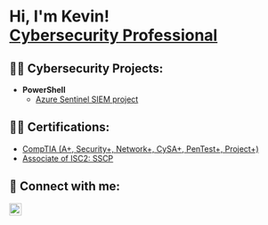 <h1>Hi, I'm Kevin! <br/><a href="https://www.linkedin.com/in/kevin-solorzano-59a949245/">Cybersecurity Professional</a>

<h2>👨‍💻 Cybersecurity Projects:</h2>

- <b>PowerShell</b>
  - [Azure Sentinel SIEM project](https://github.com/aldot311/Azure-Sentinel-Lab)

<h2>👨‍💻 Certifications:</h2>

  - [CompTIA (A+, Security+, Network+, CySA+, PenTest+, Project+)](https://www.credly.com/users/kevin-solorzano.dc4afe29)
  - [Associate of ISC2: SSCP](https://drive.google.com/file/d/1tlH3bQxfSS8q5EPisOAwBuPghRqX4lg_/view?usp=sharing)    

<h2> 🤳 Connect with me:</h2>

[<img align="left" alt="kevin-solorzano-59a949245 | LinkedIn" width="22px" src="https://cdn.jsdelivr.net/npm/simple-icons@v3/icons/linkedin.svg" />][linkedin]


[linkedin]: https://linkedin.com/in/kevin-solorzano-59a949245
